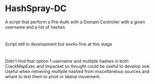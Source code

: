 # HashSpray-DC
A script that perform a Pre-Auth with a Domain Controller with a given username and a list of hashes 

#
Script still in development but works fine at this stage

#
Didn't find that option 1 username and multiple hashes in both CrackMapExec and Impacket so thought could be useful to develop one.
Useful when retrieving multiple hashed from miscellaneous sources and whant to test them to pivot or lateral movement.
